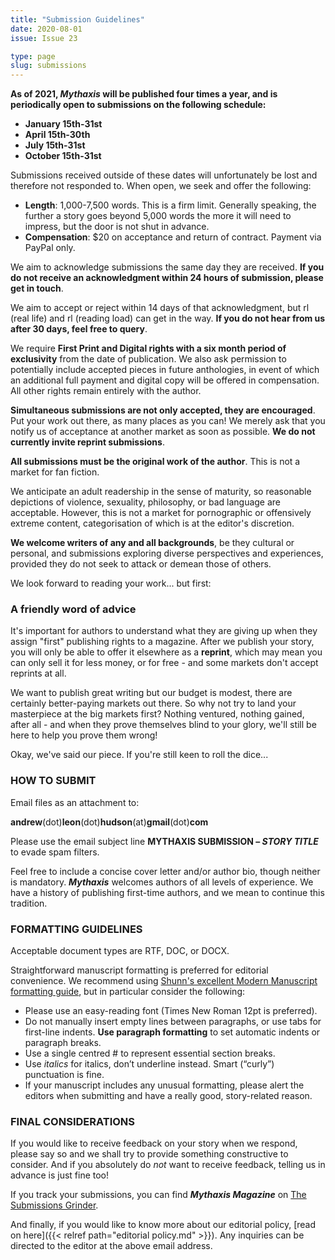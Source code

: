 ```yaml
---
title: "Submission Guidelines"
date: 2020-08-01
issue: Issue 23

type: page
slug: submissions
---
```


**As of 2021, *Mythaxis* will be published four times a year, and is periodically open to submissions on the following schedule:**

- **January 15th-31st**
- **April 15th-30th**
- **July 15th-31st**
- **October 15th-31st**

Submissions received outside of these dates will unfortunately be lost and therefore not responded to. When open, we seek and offer the following:

- **Length**: 1,000-7,500 words. This is a firm limit. Generally speaking, the further a story goes beyond 5,000 words the more it will need to impress, but the door is not shut in advance.
- **Compensation**: $20 on acceptance and return of contract. Payment via PayPal only.

We aim to acknowledge submissions the same day they are received. **If you do not receive an acknowledgment within 24 hours of submission, please get in touch**.

We aim to accept or reject within 14 days of that acknowledgment, but rl (real life) and rl (reading load) can get in the way. **If you do not hear from us after 30 days, feel free to query**.

We require **First Print and Digital rights with a six month period of exclusivity** from the date of publication. We also ask permission to potentially include accepted pieces in future anthologies, in event of which an additional full payment and digital copy will be offered in compensation. All other rights remain entirely with the author.

**Simultaneous submissions are not only accepted, they are encouraged**. Put your work out there, as many places as you can! We merely ask that you notify us of acceptance at another market as soon as possible. **We do not currently invite reprint submissions**.

**All submissions must be the original work of the author**. This is not a market for fan fiction.

We anticipate an adult readership in the sense of maturity, so reasonable depictions of violence, sexuality, philosophy, or bad language are acceptable. However, this is not a market for pornographic or offensively extreme content, categorisation of which is at the editor's discretion.

**We welcome writers of any and all backgrounds**, be they cultural or personal, and submissions exploring diverse perspectives and experiences, provided they do not seek to attack or demean those of others.

We look forward to reading your work... but first:

 

### A friendly word of advice

It's important for authors to understand what they are giving up when they assign "first" publishing rights to a magazine. After we publish your story, you will only be able to offer it elsewhere as a **reprint**, which may mean you can only sell it for less money, or for free - and some markets don't accept reprints at all.

We want to publish great writing but our budget is modest, there are certainly better-paying markets out there. So why not try to land your masterpiece at the big markets first? Nothing ventured, nothing gained, after all - and when they prove themselves blind to your glory, we'll still be here to help you prove them wrong!

Okay, we've said our piece. If you're still keen to roll the dice...

 

### HOW TO SUBMIT

Email files as an attachment to:

**andrew**(dot)**leon**(dot)**hudson**(at)**gmail**(dot)**com**

Please use the email subject line **MYTHAXIS SUBMISSION – *STORY TITLE*** to evade spam filters.

Feel free to include a concise cover letter and/or author bio, though neither is mandatory. ***Mythaxis*** welcomes authors of all levels of experience. We have a history of publishing first-time authors, and we mean to continue this tradition.

 

### FORMATTING GUIDELINES

Acceptable document types are RTF, DOC, or DOCX.

Straightforward manuscript formatting is preferred for editorial convenience. We recommend using [Shunn's excellent Modern Manuscript formatting guide](https://www.shunn.net/format/story/), but in particular consider the following:

- Please use an easy-reading font (Times New Roman 12pt is preferred).
- Do not manually insert empty lines between paragraphs, or use tabs for first-line indents. **Use paragraph formatting** to set automatic indents or paragraph breaks.
- Use a single centred # to represent essential section breaks.
- Use *italics* for italics, don’t underline instead. Smart (“curly”) punctuation is fine.
- If your manuscript includes any unusual formatting, please alert the editors when submitting and have a really good, story-related reason.

 

### FINAL CONSIDERATIONS

If you would like to receive feedback on your story when we respond, please say so and we shall try to provide something constructive to consider. And if you absolutely do *not* want to receive feedback, telling us in advance is just fine too!

If you track your submissions, you can find ***Mythaxis Magazine*** on [The Submissions Grinder](https://thegrinder.diabolicalplots.com/Market?id=10939#).

And finally, if you would like to know more about our editorial policy, [read on here]({{< relref path="editorial policy.md" >}}). Any inquiries can be directed to the editor at the above email address.

